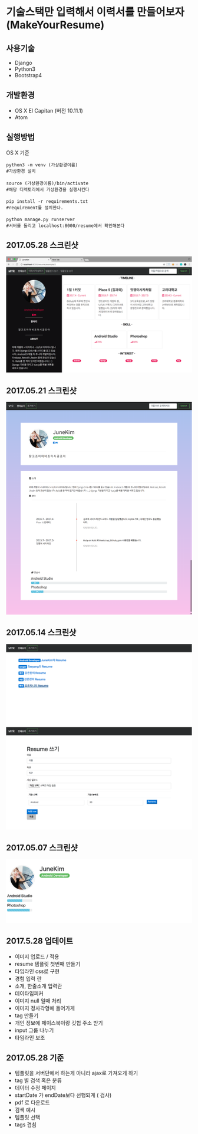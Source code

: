 # 기술스택만 입력해서 이력서를 만들어보자 (MakeYourResume)

## 사용기술
* Django
* Python3
* Bootstrap4



## 개발환경
* OS X  El Capitan (버전 10.11.1)
* Atom


## 실행방법
OS X 기준
```
python3 -m venv (가상환경이름)
#가상환경 설치

source (가상환경이름)/bin/activate
#해당 디렉토리에서 가상환경을 실행시킨다

pip install -r requirements.txt
#requirement를 설치한다.

python manage.py runserver
#서버를 돌리고 localhost:8000/resume에서 확인해본다
```

## 2017.05.28 스크린샷
![screenshot3](README/screenshot4.png)
## 2017.05.21 스크린샷
![junekim](README/junekim.png)
## 2017.05.14 스크린샷
![screenshot2](README/screenshot2.png)
![screenshot3](README/screenshot3.png)
## 2017.05.07 스크린샷

![screenshot](README/screentshot.png)


## 2017.5.28 업데이트
* 이미지 업로드 / 적용
* resume 템플릿 첫번째 만들기
* 타임라인 css로 구현
* 경험 입력 란
* 소개, 한줄소개 입력란  
* 데이타임피커
* 이미지 null 일때 처리
* 이미지 정사각형에 들어가게
* tag 만들기
* 개인 정보에 페이스북이랑 깃헙 주소 받기
* input 그룹 나누기
* 타임라인 보조

## 2017.05.28  기준
* 템플릿을 서버단에서 하는게 아니라 ajax로 가져오게 하기
* tag 별 검색 혹은 분류
* 데이터 수정 페이지
* startDate 가 endDate보다 선행되게 ( 검사)
* pdf 로 다운로드
* 검색 예시
* 템플릿 선택
* tags 겹침

